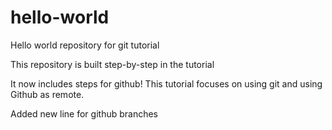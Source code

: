 # hello-world
Hello world repository for git tutorial

This repository is built step-by-step in the tutorial

It now includes steps for github!
This tutorial focuses on using git and using Github as remote.

Added new line for github branches